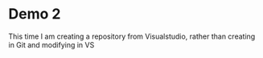 # Demo 2

This time I am creating a repository from Visualstudio, rather than creating in Git and modifying in VS

